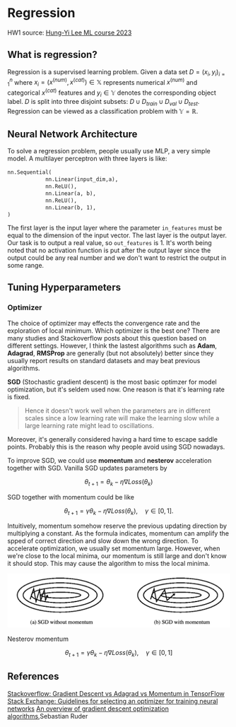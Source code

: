 # Regression
HW1 source: [Hung-Yi Lee ML course 2023](https://speech.ee.ntu.edu.tw/~hylee/ml/2023-spring.php)

## What is regression?
Regression is a supervised learning problem. Given a data set $`D=(x_i,y_i)_{i=1}^n`$ where $`x_i=(x^{(num)},x^{(cat)})\in\mathbb{X}`$ represents numerical $`x^{(num)}`$ and categorical $`x^{(cat)}`$ features and $`y_i\in\mathbb{Y}`$ denotes the corresponding object label. $`D`$ is split into three disjoint subsets: $`D\cup D_{train}\cup D_{val}\cup D_{test}`$. Regression can be viewed as a classification problem with $`\mathbb{Y}=\mathbb{R}`$.

## Neural Network Architecture
To solve a regression problem, people usually use MLP, a very simple model. A multilayer perceptron with three layers is like:
```
nn.Sequential(
            nn.Linear(input_dim,a),
            nn.ReLU(),
            nn.Linear(a, b),
            nn.ReLU(),
            nn.Linear(b, 1),
)
```
The first layer is the input layer where the parameter `in_features` must be equal to the dimension of the input vector. The last layer is the output layer. Our task is to output a real value, so `out_features` is 1. It's worth being noted that no activation function is put after the output layer since the output could be any real number and we don't want to restrict the output in some range.



## Tuning Hyperparameters
### Optimizer
The choice of optimizer may effects the convergence rate and the exploration of local minimum. Which optimizer is the best one? There are many studies and Stackoverflow posts about this question based on different settings. However, I think the lastest algorithms such as **Adam**, **Adagrad**, **RMSProp** are generally (but not absolutely) better since they usually report results on standard datasets and may beat previous algorithms.

**SGD** (Stochastic gradient descent) is the most basic optimzer for model optimization, but it's seldem used now. One reason is that it's learning rate is fixed. 
> Hence it doesn't work well when the parameters are in different scales since a low learning rate will make the learning slow while a large learning rate might lead to oscillations.

Moreover, it's generally considered having a hard time to escape saddle points. Probably this is the reason why people avoid using SGD nowadays. 

To improve SGD, we could use **momentum** and **nesterov** acceleration together with SGD. Vanilla SGD updates parameters by
```math
\theta_{t+1}=\theta_k-\eta\nabla Loss(\theta_k)
```
SGD together with momentum could be like
```math
\theta_{t+1}=\gamma\theta_k-\eta\nabla Loss(\theta_k),\quad \gamma\in[0,1].
```
Intuitively, momentum somehow reserve the previous updating direction by multiplying a constant. As the formula indicates, momentum can amplify the spped of correct direction and slow down the wrong direction. To accelerate optimization, we usually set momentum large. However, when we're close to the local minima, our momentum is still large and don't know it should stop. This may cause the algorithm to miss the local minima.

![image alt](https://github.com/levi0206/Deep_Learning_Notes/blob/3919a90b0a32a10db7382bebaf30bb7d252c429e/image/SGD%20with%3Awithout%20momentum.png)

Nesterov momentum 
```math
\theta_{t+1}=\gamma\theta_k-\eta\nabla Loss(\theta_k),\quad \gamma\in[0,1]
```

## References
[Stackoverflow: Gradient Descent vs Adagrad vs Momentum in TensorFlow](https://stackoverflow.com/questions/36162180/gradient-descent-vs-adagrad-vs-momentum-in-tensorflow)
[Stack Exchange: Guidelines for selecting an optimizer for training neural networks](https://datascience.stackexchange.com/questions/10523/guidelines-for-selecting-an-optimizer-for-training-neural-networks)
[An overview of gradient descent optimization algorithms](https://arxiv.org/abs/1609.04747),Sebastian Ruder
